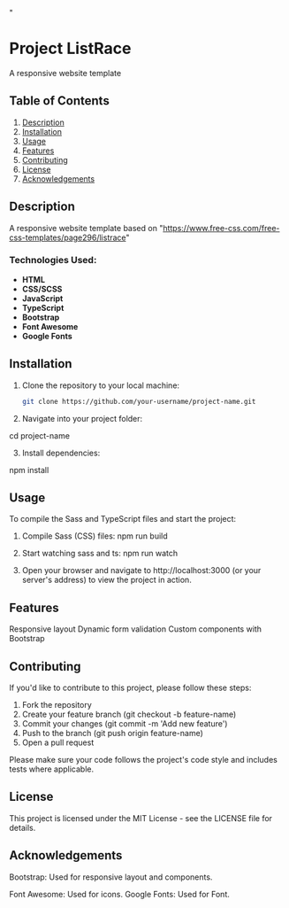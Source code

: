 "

# Project ListRace

A responsive website template

## Table of Contents

1. [Description](#description)
2. [Installation](#installation)
3. [Usage](#usage)
4. [Features](#features)
5. [Contributing](#contributing)
6. [License](#license)
7. [Acknowledgements](#acknowledgements)

## Description

A responsive website template based on "https://www.free-css.com/free-css-templates/page296/listrace"

### Technologies Used:

- **HTML**
- **CSS/SCSS**
- **JavaScript**
- **TypeScript**
- **Bootstrap**
- **Font Awesome**
- **Google Fonts**

## Installation

1. Clone the repository to your local machine:

   ```bash
   git clone https://github.com/your-username/project-name.git

   ```

2. Navigate into your project folder:

cd project-name

3. Install dependencies:

npm install

## Usage

To compile the Sass and TypeScript files and start the project:

1. Compile Sass (CSS) files:
   npm run build

2. Start watching sass and ts:
   npm run watch

3. Open your browser and navigate to http://localhost:3000 (or your server's address) to view the project in action.

## Features

Responsive layout
Dynamic form validation
Custom components with Bootstrap

## Contributing

If you'd like to contribute to this project, please follow these steps:

1. Fork the repository
2. Create your feature branch (git checkout -b feature-name)
3. Commit your changes (git commit -m 'Add new feature')
4. Push to the branch (git push origin feature-name)
5. Open a pull request

Please make sure your code follows the project's code style and includes tests where applicable.

## License

This project is licensed under the MIT License - see the LICENSE file for details.

## Acknowledgements

Bootstrap: Used for responsive layout and components.

Font Awesome: Used for icons.
Google Fonts: Used for Font.
